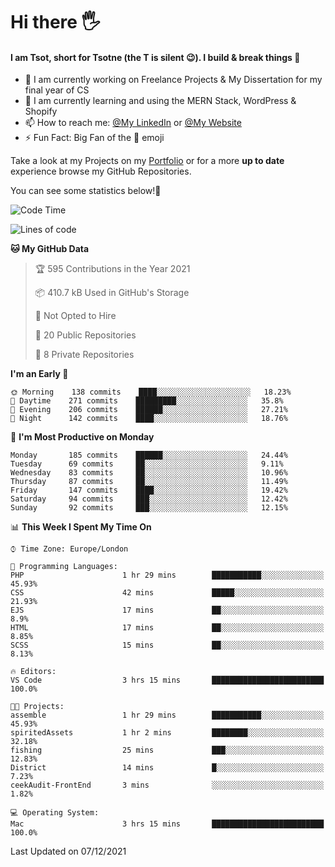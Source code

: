 # Hi there :raised_hand_with_fingers_splayed:
#### I am Tsot, short for Tsotne (the T is silent :wink:). I build & break things :space_invader:
- :telescope: I am currently working on Freelance Projects & My Dissertation for my final year of CS
- :seedling: I am currently learning and using the MERN Stack, WordPress & Shopify
- :mailbox: How to reach me: [@My LinkedIn](https://www.linkedin.com/in/tsotne-gvadzabia/) or [@My Website](https://tsotnegvadzabia.me/contact)
- :zap: Fun Fact: Big Fan of the :space_invader: emoji

Take a look at my Projects on my [Portfolio](https://tsotne.co.uk/) or for a more **up to date** experience browse my GitHub Repositories.

You can see some statistics below!:space_invader:
<!--START_SECTION:waka-->
![Code Time](http://img.shields.io/badge/Code%20Time-482%20hrs%2046%20mins-blue)

![Lines of code](https://img.shields.io/badge/From%20Hello%20World%20I%27ve%20Written-2%20Million%20lines%20of%20code-blue)

**🐱 My GitHub Data** 

> 🏆 595 Contributions in the Year 2021
 > 
> 📦 410.7 kB Used in GitHub's Storage 
 > 
> 🚫 Not Opted to Hire
 > 
> 📜 20 Public Repositories 
 > 
> 🔑 8 Private Repositories  
 > 
**I'm an Early 🐤** 

```text
🌞 Morning    138 commits    ████░░░░░░░░░░░░░░░░░░░░░   18.23% 
🌆 Daytime    271 commits    █████████░░░░░░░░░░░░░░░░   35.8% 
🌃 Evening    206 commits    ██████░░░░░░░░░░░░░░░░░░░   27.21% 
🌙 Night      142 commits    ████░░░░░░░░░░░░░░░░░░░░░   18.76%

```
📅 **I'm Most Productive on Monday** 

```text
Monday       185 commits    ██████░░░░░░░░░░░░░░░░░░░   24.44% 
Tuesday      69 commits     ██░░░░░░░░░░░░░░░░░░░░░░░   9.11% 
Wednesday    83 commits     ██░░░░░░░░░░░░░░░░░░░░░░░   10.96% 
Thursday     87 commits     ██░░░░░░░░░░░░░░░░░░░░░░░   11.49% 
Friday       147 commits    ████░░░░░░░░░░░░░░░░░░░░░   19.42% 
Saturday     94 commits     ███░░░░░░░░░░░░░░░░░░░░░░   12.42% 
Sunday       92 commits     ███░░░░░░░░░░░░░░░░░░░░░░   12.15%

```


📊 **This Week I Spent My Time On** 

```text
⌚︎ Time Zone: Europe/London

💬 Programming Languages: 
PHP                      1 hr 29 mins        ███████████░░░░░░░░░░░░░░   45.93% 
CSS                      42 mins             █████░░░░░░░░░░░░░░░░░░░░   21.93% 
EJS                      17 mins             ██░░░░░░░░░░░░░░░░░░░░░░░   8.9% 
HTML                     17 mins             ██░░░░░░░░░░░░░░░░░░░░░░░   8.85% 
SCSS                     15 mins             ██░░░░░░░░░░░░░░░░░░░░░░░   8.13%

🔥 Editors: 
VS Code                  3 hrs 15 mins       █████████████████████████   100.0%

🐱‍💻 Projects: 
assemble                 1 hr 29 mins        ███████████░░░░░░░░░░░░░░   45.93% 
spiritedAssets           1 hr 2 mins         ████████░░░░░░░░░░░░░░░░░   32.18% 
fishing                  25 mins             ███░░░░░░░░░░░░░░░░░░░░░░   12.83% 
District                 14 mins             █░░░░░░░░░░░░░░░░░░░░░░░░   7.23% 
ceekAudit-FrontEnd       3 mins              ░░░░░░░░░░░░░░░░░░░░░░░░░   1.82%

💻 Operating System: 
Mac                      3 hrs 15 mins       █████████████████████████   100.0%

```


 Last Updated on 07/12/2021
<!--END_SECTION:waka-->
